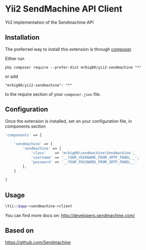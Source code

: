 Yii2 SendMachine API Client
===========================
Yii2 implementation of the Sendmachine API

Installation
------------

The preferred way to install this extension is through [composer](http://getcomposer.org/download/).

Either run

```
php composer require --prefer-dist mrbig00/yii2-sendmachine "*"
```

or add

```
"mrbig00/yii2-sendmachine": "*"
```

to the require section of your `composer.json` file.


Configuration
-----

Once the extension is installed, set on your configuration file, in components section

```php
'components' => [ 
    
    'sendmachine' => [
        'sendmachine' => [
            'class'    => 'mrbig00\sendmachine\Sendmachine',
            'username' => '__YOUR_USERNAME_FROM_SMTP_PANEL__',
            'password' => '__YOUR_PASSWORD_FROM_SMTP_PANEL__'
        ],
    ]
    
]
```

Usage
----
```php
\Yii::$app->sendmachine->client
```
You can find more docs on: http://developers.sendmachine.com/

Based on
---
https://github.com/Sendmachine